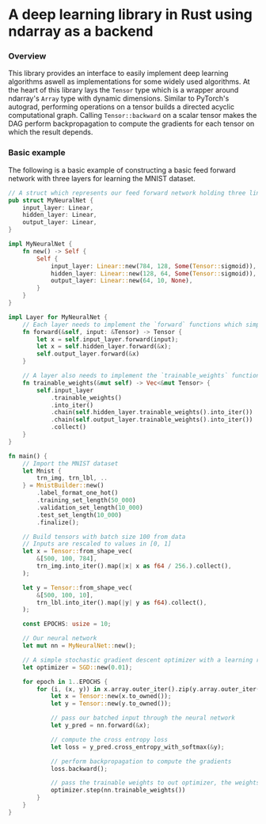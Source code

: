# A deep learning library in Rust using ndarray as a backend

### Overview

This library provides an interface to easily implement deep learning algorithms aswell as implementations for some widely used algorithms. At the heart of this library lays the `Tensor` type which is a wrapper around ndarray's `Array` type with dynamic dimensions. Similar to PyTorch's autograd, performing operations on a tensor builds a directed acyclic computational graph. Calling `Tensor::backward` on a scalar tensor makes the DAG perform backpropagation to compute the gradients for each tensor on which the result depends.

### Basic example

The following is a basic example of constructing a basic feed forward network with three layers for learning the MNIST dataset.

```rust
// A struct which represents our feed forward network holding three linear layers.
pub struct MyNeuralNet {
    input_layer: Linear,
    hidden_layer: Linear,
    output_layer: Linear,
}

impl MyNeuralNet {
    fn new() -> Self {
        Self {
            input_layer: Linear::new(784, 128, Some(Tensor::sigmoid)),
            hidden_layer: Linear::new(128, 64, Some(Tensor::sigmoid)),
            output_layer: Linear::new(64, 10, None),
        }
    }
}

impl Layer for MyNeuralNet {
    // Each layer needs to implement the `forward` functions which simply implements the layers logic. In our case, the forward function calls the forward function of our three linear layers sequentially.
    fn forward(&self, input: &Tensor) -> Tensor {
        let x = self.input_layer.forward(input);
        let x = self.hidden_layer.forward(&x);
        self.output_layer.forward(&x)
    }

    // A layer also needs to implement the `trainable_weights` function, which simply returns a vec of all of its trainable weights. In our case, it returns the trainable weights of our three linear layers. As you can see, we can easily define layers in terms of other layers which allows us to easily abstract away logic.
    fn trainable_weights(&mut self) -> Vec<&mut Tensor> {
        self.input_layer
            .trainable_weights()
            .into_iter()
            .chain(self.hidden_layer.trainable_weights().into_iter())
            .chain(self.output_layer.trainable_weights().into_iter())
            .collect()
    }
}

fn main() {
    // Import the MNIST dataset
    let Mnist {
        trn_img, trn_lbl, ..
    } = MnistBuilder::new()
        .label_format_one_hot()
        .training_set_length(50_000)
        .validation_set_length(10_000)
        .test_set_length(10_000)
        .finalize();

    // Build tensors with batch size 100 from data
    // Inputs are rescaled to values in [0, 1]
    let x = Tensor::from_shape_vec(
        &[500, 100, 784],
        trn_img.into_iter().map(|x| x as f64 / 256.).collect(),
    );

    let y = Tensor::from_shape_vec(
        &[500, 100, 10],
        trn_lbl.into_iter().map(|y| y as f64).collect(),
    );

    const EPOCHS: usize = 10;

    // Our neural network
    let mut nn = MyNeuralNet::new();

    // A simple stochastic gradient descent optimizer with a learning rate of 0.01
    let optimizer = SGD::new(0.01);

    for epoch in 1..EPOCHS {
        for (i, (x, y)) in x.array.outer_iter().zip(y.array.outer_iter()).enumerate() {
            let x = Tensor::new(x.to_owned());
            let y = Tensor::new(y.to_owned());

            // pass our batched input through the neural network
            let y_pred = nn.forward(&x);

            // compute the cross entropy loss
            let loss = y_pred.cross_entropy_with_softmax(&y);

            // perform backpropagation to compute the gradients
            loss.backward();

            // pass the trainable weights to out optimizer, the weights now hold the gradients which the optimizer will apply to the corresponding weights
            optimizer.step(nn.trainable_weights())
        }
    }
}
```
